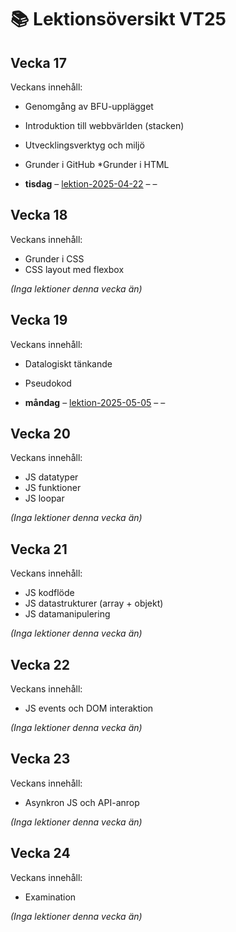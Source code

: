 # 📚 Lektionsöversikt VT25

## Vecka 17

Veckans innehåll: 
 - Genomgång av BFU-upplägget
 - Introduktion till webbvärlden (stacken)
 - Utvecklingsverktyg och miljö
 - Grunder i GitHub *Grunder i HTML

- **tisdag** – [lektion-2025-04-22](https://github.com/Folkuniversitetet-BFU-VT25/lektion-2025-04-22) – –

## Vecka 18

Veckans innehåll: 
 - Grunder i CSS
 - CSS layout med flexbox

_(Inga lektioner denna vecka än)_

## Vecka 19

Veckans innehåll: 
 - Datalogiskt tänkande
 - Pseudokod

- **måndag** – [lektion-2025-05-05](https://github.com/Folkuniversitetet-BFU-VT25/lektion-2025-05-05) – –

## Vecka 20

Veckans innehåll: 
 - JS datatyper
 - JS funktioner
 - JS loopar

_(Inga lektioner denna vecka än)_

## Vecka 21

Veckans innehåll: 
 - JS kodflöde
 - JS datastrukturer (array + objekt)
 - JS datamanipulering

_(Inga lektioner denna vecka än)_

## Vecka 22

Veckans innehåll: 
 - JS events och DOM interaktion

_(Inga lektioner denna vecka än)_

## Vecka 23

Veckans innehåll: 
 - Asynkron JS och API-anrop

_(Inga lektioner denna vecka än)_

## Vecka 24

Veckans innehåll: 
 - Examination

_(Inga lektioner denna vecka än)_

